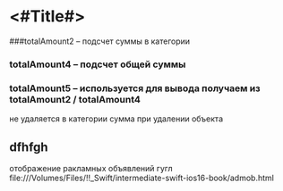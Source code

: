 #  <#Title#>

###totalAmount2 – подсчет суммы в категории

### totalAmount4 – подсчет общей суммы

### totalAmount5 – используется для вывода получаем из  totalAmount2 / totalAmount4


не удаляется в категории сумма при удалении объекта

dfhfgh
----------------------------------
отображение ракламных объявлений гугл
file:///Volumes/Files/!!_Swift/intermediate-swift-ios16-book/admob.html
